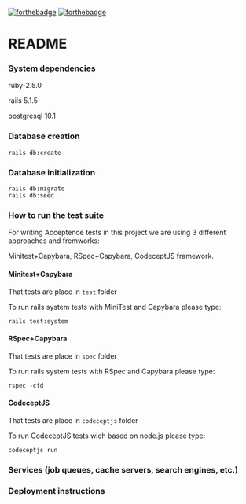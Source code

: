 [![forthebadge](https://forthebadge.com/images/badges/makes-people-smile.svg)](https://forthebadge.com)
[![forthebadge](https://forthebadge.com/images/badges/contains-technical-debt.svg)](https://forthebadge.com)

# README

### System dependencies

ruby-2.5.0

rails 5.1.5

postgresql 10.1

### Database creation

    rails db:create

### Database initialization

    rails db:migrate
    rails db:seed

### How to run the test suite

For writing Acceptence tests in this project we are using 3 different approaches and fremworks:

Minitest+Capybara, RSpec+Capybara, CodeceptJS framework.

#### Minitest+Capybara

That tests are place in `test` folder

To run rails system tests with MiniTest and Capybara please type:

    rails test:system

#### RSpec+Capybara

That tests are place in `spec` folder

To run rails system tests with RSpec and Capybara please type:

    rspec -cfd

#### CodeceptJS
    
That tests are place in `codeceptjs` folder

To run CodeceptJS tests wich based on node.js please type:

    codeceptjs run

### Services (job queues, cache servers, search engines, etc.)

### Deployment instructions
